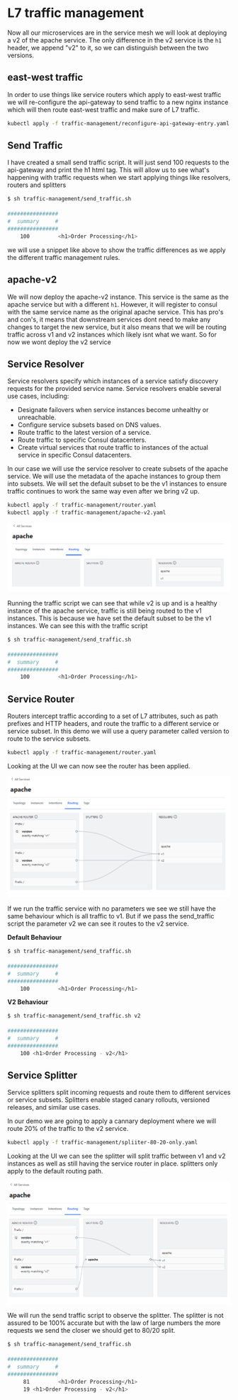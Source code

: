 # L7 traffic management
Now all our microservices are in the service mesh we will look at deploying a v2 of the apache service. The only 
difference in the v2 service is the `h1` header, we append "v2" to it, so we can distinguish between the two versions.

## east-west traffic
In order to use things like service routers which apply to east-west traffic we will re-configure the api-gateway to 
send traffic to a new nginx instance which will then route east-west traffic and make sure of L7 traffic.

```bash
kubectl apply -f traffic-management/reconfigure-api-gateway-entry.yaml
```

## Send Traffic
I have created a small send traffic script. It will just send 100 requests to the api-gateway and print the h1 html tag.
This will allow us to see what's happening with traffic requests when we start applying things like resolvers, routers and
splitters

```bash
$ sh traffic-management/send_traffic.sh

################
#  summary     #
################
    100         <h1>Order Processing</h1>
```

we will use a snippet like above to show the traffic differences as we apply the different traffic management rules.

## apache-v2
We will now deploy the apache-v2 instance. This service is the same as the apache service but with a different `h1`. 
However, it will register to consul with the same service name as the original apache service. This has pro's and con's,
it means that downstream services dont need to make any changes to target the new service, but it also means that we will
be routing traffic across v1 and v2 instances which likely isnt what we want. So for now we wont deploy the v2 service

## Service Resolver
Service resolvers specify which instances of a service satisfy discovery requests for the provided service name. Service resolvers enable several use cases, including:

* Designate failovers when service instances become unhealthy or unreachable.
* Configure service subsets based on DNS values.
* Route traffic to the latest version of a service.
* Route traffic to specific Consul datacenters.
* Create virtual services that route traffic to instances of the actual service in specific Consul datacenters.

In our case we will use the service resolver to create subsets of the apache service. We will use the metadata of the 
apache instances to group them into subsets. We will set the default subset to be the v1 instances to ensure traffic 
continues to work the same way even after we bring v2 up.

```bash
kubectl apply -f traffic-management/router.yaml
kubectl apply -f traffic-management/apache-v2.yaml
```

![consul apacher resolver](../doc-images/consul-apache-resolver.png)

Running the traffic script we can see that while v2 is up and is a healthy instance of the apache service, traffic is still
being routed to the v1 instances. This is because we have set the default subset to be the v1 instances. We can see this
with the traffic script

```bash
$ sh traffic-management/send_traffic.sh

################
#  summary     #
################
    100         <h1>Order Processing</h1>
```

## Service Router
Routers intercept traffic according to a set of L7 attributes, such as path prefixes and HTTP headers, and route the 
traffic to a different service or service subset. In this demo we will use a query parameter called version to route to 
the service subsets. 

```bash
kubectl apply -f traffic-management/router.yaml
```

Looking at the UI we can now see the router has been applied.

![consul apache router](../doc-images/consul-apache-router.png)

If we run the traffic service with no parameters we see we still have the same behaviour which is all traffic to v1. But
if we pass the send_traffic script the parameter v2 we can see it routes to the v2 service.

**Default Behaviour**
```bash
$ sh traffic-management/send_traffic.sh

################
#  summary     #
################
    100         <h1>Order Processing</h1>
```

**V2 Behaviour**
```bash
$ sh traffic-management/send_traffic.sh v2

################
#  summary     #
################
    100 <h1>Order Processing - v2</h1>
```

## Service Splitter
Service splitters split incoming requests and route them to different services or service subsets. Splitters enable 
staged canary rollouts, versioned releases, and similar use cases.

In our demo we are going to apply a cannary deployment where we will route 20% of the traffic to the v2 service. 

```bash
kubectl apply -f traffic-management/spliiter-80-20-only.yaml
```

Looking at the UI we can see the splitter will split traffic between v1 and v2 instances as well as still having the 
service router in place. splitters only apply to the default routing path. 

![consul apache splitter](../doc-images/consul-apache-splitter.png)

We will run the send traffic script to observe the splitter. The splitter is not assured to be 100% accurate but with 
the law of large numbers the more requests we send the closer we should get to 80/20 split.

```bash
$ sh traffic-management/send_traffic.sh

################
#  summary     #
################
     81         <h1>Order Processing</h1>
     19 <h1>Order Processing - v2</h1>
```

